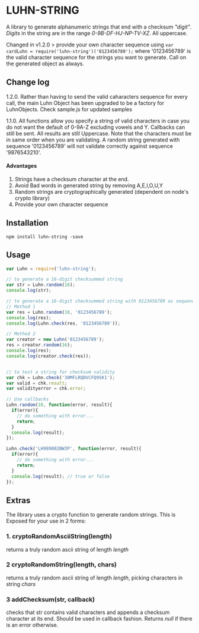 # LUHN-STRING
A library to generate alphanumeric strings that end with a checksum _"digit"_. _Digits_ in the string are in the range _0-9B-DF-HJ-NP-TV-XZ_. All uppercase.

Changed in v1.2.0 > provide your own character sequence using ```var cardLuhn = require('luhn-string')('0123456789');``` where '0123456789' is the valid character sequence for the strings you want to generate. Call on the generated object as always.


## Change log
1.2.0. Rather than having to send the valid caharacters sequence for every call, the main Luhn Object has been upgraded to be a factory for LuhnObjects. Check sample.js for updated samples

1.1.0. All functions allow you specify a string of valid characters in case you do not want the default of 0-9A-Z excluding vowels and Y. Callbacks can still be sent. All results are still Uppercase.
Note that the characters must be in same order when you are validating. A random string generated with sequence '0123456789' will not validate correctly against sequence '9876543210'.

#### Advantages 
1. Strings have a checksum character at the end.
2. Avoid Bad words in generated string by removing A,E,I,O,U,Y
3. Random strings are cryptographically generated (dependent on node's crypto library)
4. Provide your own character sequence

## Installation
```terminal
npm install luhn-string -save
```

## Usage
```javascript
var Luhn = require('luhn-string');

// to generate a 16-digit checksummed string
var str = Luhn.random(16);
console.log(str);

// to generate a 16-digit checksummed string with 0123456789 as sequence
// Method 1
var res = Luhn.random(16, '0123456789');
console.log(res);
console.log(Luhn.check(res, '0123456789'));

// Method 2
var creator = new Luhn('0123456789');
res = creator.random(16);
console.log(res);
console.log(creator.check(res));


// to test a string for checksum validity
var chk = Luhn.check('30MFLRQDVCFQ9SK1');
var valid = chk.result;
var validityerror = chk.error;

// Use callbacks
Luhn.random(16, function(error, result){
  if(error){
    // do something with error...
    return;
  }
  console.log(result);
});

Luhn.check('LH989002BW3P', function(error, result){
  if(error){
    // do something with error...
    return;
  }
  console.log(result); // true or false
});


```

## Extras
The library uses a crypto function to generate random strings. This is Exposed for your use in 2 forms:
### 1. cryptoRandomAsciiString(length)
returns a truly random ascii string of length _length_

### 2 cryptoRandomString(length, chars)
returns a truly random ascii string of length _length_, picking characters in string _chars_

### 3 addChecksum(str, callback)
checks that str contains valid characters and appends a checksum character at its end. Should be used in callback fashion. Returns *null* if there is an error otherwise.